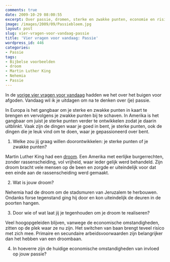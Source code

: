 ```yaml
---
comments: true
date: 2009-10-29 08:00:55
excerpt: Over passie, dromen, sterke en zwakke punten, economie en risico's.
image: /images/2009/09/Passiebloem.jpg
layout: post
slug: vier-vragen-voor-vandaag-passie
title: 'Vier vragen voor vandaag: Passie'
wordpress_id: 446
categories:
- Passie
tags:
- Bijbelse voorbeelden
- droom
- Martin Luther King
- Nehemia
- Passie
---
```


In de [vorige vier vragen voor vandaag](/2009/09/28/vier-vragen-voor-vandaag/) hadden we het over het buigen voor afgoden. Vandaag wil ik je uitdagen om na te denken over (je) passie.

In Europa is het gangbaar om je sterke en zwakke punten in kaart te brengen en vervolgens je zwakke punten bij te schaven. In Amerika is het gangbaar om juist je sterke punten verder te ontwikkelen zodat je daarin uitblinkt. Vaak zijn de dingen waar je goed in bent, je sterke punten, ook de dingen die je leuk vind om te doen, waar je gepassioneerd over bent.



	
  1. Welke zou jij graag willen doorontwikkelen: je sterke punten of je zwakke punten?




Martin Luther King had een [droom](/2009/10/08/mijn-droom-voor-het-lichaam-van-christus/). Een Amerika met eerlijke burgerrechten, zonder rassenscheiding, vol vrijheid, waar ieder gelijk werd behandeld. Zijn droom bracht vele mensen op de been en zorgde er uiteindelijk voor dat een einde aan de rassenscheiding werd gemaakt.



	
  2. Wat is jouw droom?


Nehemia had de droom om de stadsmuren van Jeruzalem te herbouwen. Ondanks forse tegenstand ging hij door en kon uiteindelijk de deuren in de poorten hangen.

	
  3. Door wie of wat laat jij je tegenhouden om je droom te realiseren?


Veel hoogopgeleiden blijven, vanwege de economische omstandigheden, zitten op de plek waar ze nu zijn. Het switchen van baan brengt teveel risico met zich mee. Primaire en secundaire arbeidsvoorwaarden zijn belangrijker dan het hebben van een droombaan.

	
  4. In hoeverre zijn de huidige economische omstandigheden van invloed op jouw passie?


